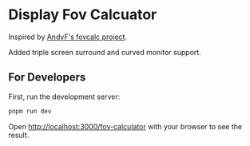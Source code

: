 # Display Fov Calcuator

Inspired by [AndyF's fovcalc project](https://andyf.me/fovcalc.html).

Added triple screen surround and curved monitor support.

## For Developers

First, run the development server:

```bash
pnpm run dev
```

Open [http://localhost:3000/fov-calculator](http://localhost:3000/fov-calculator) with your browser to see the result.
